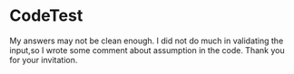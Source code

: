 # CodeTest
My answers may not be clean enough.
I did not do much in validating the input,so I wrote some comment about assumption in the code.
Thank you for your invitation.
